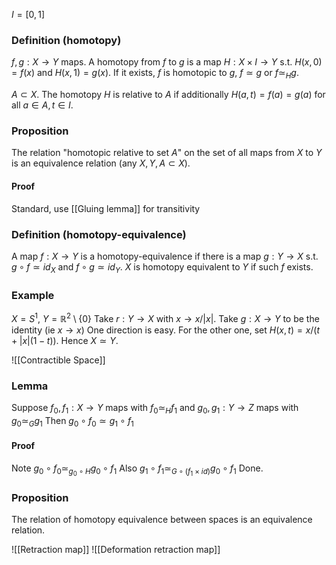 $I=[0,1]$
### Definition (homotopy)
$f,g:X\to Y$ maps. A homotopy from $f$ to $g$ is a map $H:X\times I\to Y$ s.t. $H(x,0)=f(x)$ and $H(x,1)=g(x)$. If it exists, $f$ is homotopic to $g$, $f\simeq g$ or $f\simeq_H g$. 

$A\subset X$. The homotopy $H$ is relative to $A$ if additionally $H(a,t)=f(a)=g(a)$ for all $a\in A, t\in I$.

### Proposition
The relation "homotopic relative to set $A$" on the set of all maps from $X$ to $Y$ is an equivalence relation (any $X,Y,A\subset X$).
#### Proof
Standard, use [[Gluing lemma]] for transitivity

### Definition (homotopy-equivalence)
A map $f:X\to Y$ is a homotopy-equivalence if there is a map $g:Y\to X$ s.t. $g\circ f\simeq id_{X}$ and $f\circ g \simeq id_Y$. 
$X$ is homotopy equivalent to $Y$ if such $f$ exists.

### Example
$X=S^1$, $Y=\mathbb R^2\setminus\{0\}$
Take $r:Y\to X$ with $x\to x/|x|$. 
Take $g:X\to Y$ to be the identity (ie $x\to x$)
One direction is easy.
For the other one, set $H(x,t)=x/(t+|x|(1-t))$. 
Hence $X\simeq Y$.

![[Contractible Space]]

### Lemma
Suppose $f_0, f_1: X\to Y$ maps with $f_0\simeq_H f_1$ and $g_0,g_1:Y\to Z$ maps with $g_0\simeq_Gg_1$ 
Then $g_0\circ f_0\simeq g_1\circ f_1$
#### Proof
Note $g_0\circ f_0\simeq_{g_0\circ H} g_0 \circ f_1$
Also $g_1\circ f_1\simeq_{G\circ(f_1\times id)}g_0\circ f_1$
Done.

### Proposition
The relation of homotopy equivalence between spaces is an equivalence relation.

![[Retraction map]]
![[Deformation retraction map]]